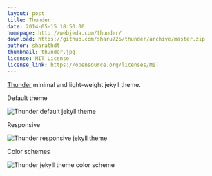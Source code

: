 ```yaml
---
layout: post
title: Thunder
date: 2014-05-15 18:50:00
homepage: http://webjeda.com/thunder/
download: https://github.com/sharu725/thunder/archive/master.zip
author: sharathdt
thumbnail: thunder.jpg
license: MIT License
license_link: https://opensource.org/licenses/MIT
---
```


[Thunder](http://webjeda.com/thunder/) minimal and light-weight jekyll
theme.

Default theme

![Thunder default jekyll theme](http://webjeda.com/thunder/images/thunder-jekyll-theme.jpg)

Responsive

![Thunder responsive jekyll theme](http://webjeda.com/thunder/images/thunder-responsive-jekyll-theme.jpg)

Color schemes

![Thunder jekyll theme color scheme](http://webjeda.com/thunder/images/thunder-jekyll-theme-2.jpg)
